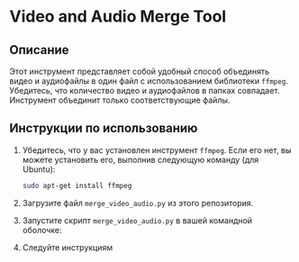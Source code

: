# Video and Audio Merge Tool

## Описание

Этот инструмент представляет собой удобный способ объединять видео и аудиофайлы в один файл с использованием библиотеки `ffmpeg`.
Убедитесь, что количество видео и аудиофайлов в папках совпадает. Инструмент объединит только соответствующие файлы.

## Инструкции по использованию

1. Убедитесь, что у вас установлен инструмент `ffmpeg`. Если его нет, вы можете установить его, выполнив следующую команду (для Ubuntu):

   ```bash
   sudo apt-get install ffmpeg

2. Загрузите файл `merge_video_audio.py` из этого репозитория.
3. Запустите скрипт `merge_video_audio.py` в вашей командной оболочке:
4. Следуйте инструкциям